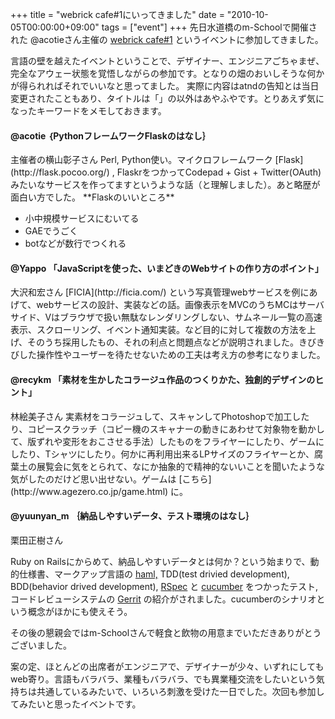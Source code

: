 +++
title = "webrick cafe#1にいってきました"
date = "2010-10-05T00:00:00+09:00"
tags = ["event"]
+++
先日水道橋のm-Schoolで開催された @acotieさん主催の  [webrick cafe#1](http://atnd.org/events/8068)  というイベントに参加してきました。

言語の壁を越えたイベントということで、デザイナー、エンジニアごちゃまぜ、完全なアウェー状態を覚悟しながらの参加です。となりの畑のおいしそうな何かが得られればそれでいいなと思ってました。
実際に内容はatndの告知とは当日変更されたこともあり、タイトルは「」の以外はあやふやです。とりあえず気になったキーワードをメモしておきます。

<h4>@acotie ｛PythonフレームワークFlaskのはなし｝</h4>
主催者の横山彰子さん
Perl, Python使い。マイクロフレームワーク [Flask](http://flask.pocoo.org/) , FlaskrをつかってCodepad + Gist + Twitter(OAuth)みたいなサービスを作ってますというような話（と理解しました）。あと略歴が面白い方でした。
**Flaskのいいところ**
<ul>
  <li>小中規模サービスにむいてる</li>
  <li>GAEでうごく</li>
  <li>botなどが数行でつくれる</li>
</ul>
<h4>@Yappo 「JavaScriptを使った、いまどきのWebサイトの作り方のポイント」</h4>
大沢和宏さん
 [FICIA](http://ficia.com/)  という写真管理webサービスを例にあげて、webサービスの設計、実装などの話。画像表示をMVCのうちMCはサーバサイド、Vはブラウザで扱い無駄なレンダリングしない、サムネール一覧の高速表示、スクローリング、イベント通知実装。など目的に対して複数の方法を上げ、そのうち採用したもの、それの利点と問題点などが説明されました。きびきびした操作性やユーザーを待たせないための工夫は考え方の参考になりました。
<h4>@recykm 「素材を生かしたコラージュ作品のつくりかた、独創的デザインのヒント」</h4>
林絵美子さん
実素材をコラージュして、スキャンしてPhotoshopで加工したり、コピースクラッチ（コピー機のスキャナーの動きにあわせて対象物を動かして、版ずれや変形をおこさせる手法）したものをフライヤーにしたり、ゲームにしたり、Tシャツにしたり。何かに再利用出来るLPサイズのフライヤーとか、腐葉土の展覧会に気をとられて、なにか抽象的で精神的ないいことを聞いたような気がしたのだけど思い出せない。ゲームは [こちら](http://www.agezero.co.jp/game.html) に。
<h4>@yuunyan_m ｛納品しやすいデータ、テスト環境のはなし｝</h4>
栗田正樹さん

Ruby on Railsにからめて、納品しやすいデータとは何か？という始まりで、動的仕様書、マークアップ言語の  [haml,](http://haml-lang.com/)  TDD(test drivied development), BDD(behavior drived development),  [RSpec](http://rspec.info/) と  [cucumber](http://cukes.info/) をつかったテスト, コードレビューシステムの [Gerrit](http://code.google.com/p/gerrit/) の紹介がされました。cucumberのシナリオという概念がほかにも使えそう。

その後の懇親会ではm-Schoolさんで軽食と飲物の用意までいただきありがとうございました。

案の定、ほとんどの出席者がエンジニアで、デザイナーが少々、いずれにしてもweb寄り。言語もバラバラ、業種もバラバラ、でも異業種交流をしたいという気持ちは共通しているみたいで、いろいろ刺激を受けた一日でした。次回も参加してみたいと思ったイベントです。